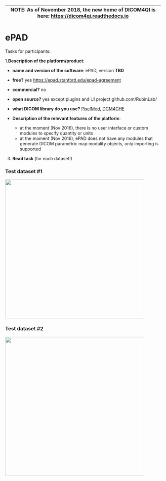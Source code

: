 | NOTE: As of November 2018, the new home of DICOM4QI is here: https://dicom4qi.readthedocs.io|
| --- |

# ePAD

Tasks for participants:

1.**Description of the platform/product**:
 * **name and version of the software**: ePAD, version **TBD**
 * **free?** yes https://epad.stanford.edu/epad-agreement
 * **commercial?** no
 * **open source?** yes except plugins and UI project github.com/RubinLab/
 * **what DICOM library do you use?** [PixelMed](http://www.pixelmed.com/), [DCM4CHE](http://www.dcm4che.org/)

 * **Description of the relevant features of the platform**: 
    * at the moment (Nov 2016), there is no user interface or custom modules  to specify quantity or units 
    * at the moment (Nov 2016), ePAD does not have any modules that generate DICOM parametric map modality objects, only importing is supported
    
3. **Read task** (for each dataset!)

 
### Test dataset #1

<img src="./epad/epad-pm-test1.png" width=450>

### Test dataset #2

<img src="./epad/epad-pm-test2.png" width=450>
